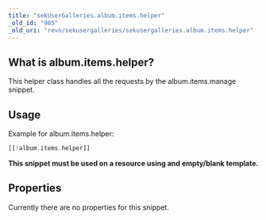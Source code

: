 ```yaml
---
title: "sekUserGalleries.album.items.helper"
_old_id: "985"
_old_uri: "revo/sekusergalleries/sekusergalleries.album.items.helper"
---
```


## What is album.items.helper?

This helper class handles all the requests by the album.items.manage snippet.

## Usage

Example for album.items.helper:

``` php 
[[!album.items.helper]]
```

**This snippet must be used on a resource using and empty/blank template.**

## Properties

Currently there are no properties for this snippet.